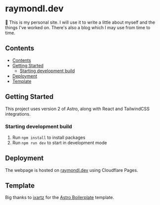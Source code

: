 # raymondl.dev

👋 This is my personal site. I will use it to write a little about myself and the things I've worked on. There's also a blog which I may use from time to time.

## Contents
- [Contents](#contents)
- [Getting Started](#getting-started)
  * [Starting development build](#starting-development-build)
- [Deployment](#deployment)
- [Template](#template)

## Getting Started

This project uses version 2 of Astro, along with React and TailwindCSS integrations.

### Starting development build

1. Run `npm install` to install packages
2. Run `npm run dev` to start in development mode

## Deployment

The webpage is hosted on [raymondl.dev](https://raymondl.dev/) using Cloudflare Pages.

## Template
Big thanks to [ixartz](https://github.com/ixartz) for the [Astro Boilerplate](https://github.com/ixartz/Astro-boilerplate) template.
